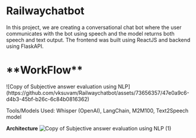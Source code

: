 # Railwaychatbot
In this project, we are creating a conversational chat bot where the user communicates with the bot using speech and the model returns both speech and text output. The frontend was built using ReactJS and backend using FlaskAPI.

<h1>**WorkFlow**</h1>
![Copy of Subjective answer evaluation using NLP](https://github.com/vksuvam/Railwaychatbot/assets/73656357/47e0a9c6-d4b3-45bf-b26c-6c84b0816362)

Tools/Models Used: Whisper (OpenAI), LangChain, M2M100, Text2Speech model

**Architecture**
![Copy of Subjective answer evaluation using NLP (1)](https://github.com/vksuvam/Railwaychatbot/assets/73656357/11b36b9d-46e6-44d8-b25d-4e2e0c15850e)
